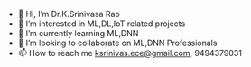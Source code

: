 - 👋 Hi, I’m Dr.K.Srinivasa Rao
- 👀 I’m interested in ML,DL,IoT related projects
- 🌱 I’m currently learning ML,DNN
- 💞️ I’m looking to collaborate on ML,DNN Professionals
- 📫 How to reach me ksrinivas.ece@gmail.com, 9494379031

<!---
ksr-github/ksr-github is a ✨ special ✨ repository because its `README.md` (this file) appears on your GitHub profile.
You can click the Preview link to take a look at your changes.
--->
